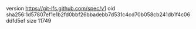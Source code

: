 version https://git-lfs.github.com/spec/v1
oid sha256:1d57807ef1e1b2fd0bbf26bbadebb7d531c4cd70b058cb241db1f4c06ddfd5ef
size 11749
